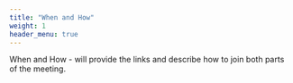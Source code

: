 ```yaml
---
title: "When and How"
weight: 1
header_menu: true
---
```

When and How - will provide the links and describe how to join both parts of the meeting.

